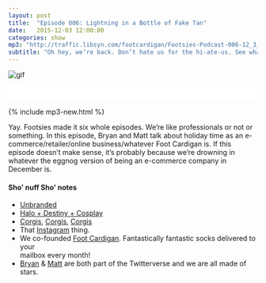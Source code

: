 ```yaml
---
layout: post
title:  "Episode 006: Lightning in a Bottle of Fake Tan"
date:   2015-12-03 12:00:00
categories: show
mp3: "http://traffic.libsyn.com/footcardigan/Footsies-Podcast-006-12_3_15.mp3"
subtitle: "Oh hey, we’re back. Don’t hate us for the hi-ate-us. See what we did there? Bryan and Matt prove that podcasting is, in fact, not like riding a bike at all. They discuss the fine art of furnishing their new office space and what their calculated hiring process is like over at Foot Cardigan."
---
```

![gif](/images/podcast-006.gif)

<iframe style="border: none" src="//html5-player.libsyn.com/embed/episode/id/3994561/height/30/width/640/theme/standard-mini/direction/no/autoplay/no/autonext/no/thumbnail/yes/preload/no/no_addthis/no/" height="30" width="100%" scrolling="no"  allowfullscreen webkitallowfullscreen mozallowfullscreen oallowfullscreen msallowfullscreen></iframe>

{% include mp3-new.html %}

Yay. Footsies made it six whole episodes. We’re like professionals or not or something. In this episode,  Bryan and Matt talk about holiday time as an e-commerce/retailer/online business/whatever Foot Cardigan is. If this episode doesn’t make sense, it’s probably because we’re drowning in whatever the eggnog version of being an e-commerce company in December is.

#### Sho' nuff Sho' notes
* [Unbranded](http://weareunbranded.com/)
* [Halo + Destiny + Cosplay](https://www.youtube.com/watch?v=B4U9c9Qvbqw)
* [Corgis](https://www.instagram.com/splootthecorgi/), [Corgis](https://www.instagram.com/chibbythecorgi/), [Corgis](https://www.instagram.com/threecorgis/)
* That [Instagram](https://www.instagram.com/footcardigan) thing.
* We co-founded [Foot Cardigan](http://www.footcardigan.com). Fantastically fantastic socks delivered to your<br> mailbox every month!
* [Bryan](https://twitter.com/bryandeluca) & [Matt](https://twitter.com/yankeyhotel) are both part of the Twitterverse and we are all made of stars.
